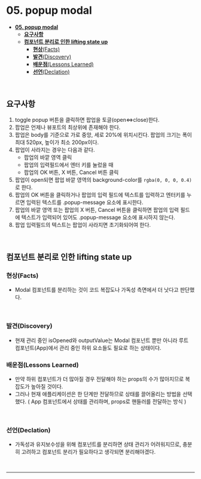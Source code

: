 # **05. popup modal**

- [**05. popup modal**](#05-popup-modal)
  - [**요구사항**](#요구사항)
  - [**컴포넌트 분리로 인한 lifting state up**](#컴포넌트-분리로-인한-lifting-state-up)
    - [**현상**(Facts)](#현상facts)
    - [**발견**(Discovery)](#발견discovery)
    - [**배운점**(Lessons Learned)](#배운점lessons-learned)
    - [**선언**(Declation)](#선언declation)

<br>

## **요구사항**

1. toggle popup 버튼을 클릭하면 팝업을 토글(open⇔close)한다.
2. 팝업은 언제나 뷰포트의 최상위에 존재해야 한다.
3. 팝업은 body를 기준으로 가로 중앙, 세로 20%에 위치시킨다. 팝업의 크기는 폭이 최대 520px, 높이가 최소 200px이다.
4. 팝업이 사라지는 경우는 다음과 같다.
   - 팝업의 바깥 영역 클릭
   - 팝업의 입력필드에서 엔터 키를 눌렀을 때
   - 팝업의 OK 버튼, X 버튼, Cancel 버튼 클릭
5. 팝업이 open되면 팝업 바깥 영역의 background-color를 `rgba(0, 0, 0, 0.4)`로 한다.
6. 팝업의 OK 버튼을 클릭하거나 팝업의 입력 필드에 텍스트를 입력하고 엔터키를 누르면 입력된 텍스트를 .popup-message 요소에 표시한다.
7. 팝업의 바깥 영역 또는 팝업의 X 버튼, Cancel 버튼을 클릭하면 팝업의 입력 필드에 텍스트가 입력되어 있어도 .popup-message 요소에 표시하지 않는다.
8. 팝업 입력필드의 텍스트는 팝업이 사라지면 초기화되어여 한다.

<br>

## **컴포넌트 분리로 인한 lifting state up**

### **현상**(Facts)

- Modal 컴포넌트를 분리하는 것이 코드 복잡도나 가독성 측면에서 더 낫다고 판단했다.

<br>

### **발견**(Discovery)

- 현재 관리 중인 isOpened와 outputValue는 Modal 컴포넌트 뿐만 아니라 루트 컴포넌트(App)에서 관리 중인 하위 요소들도 필요로 하는 상태이다.
  <br>

### **배운점**(Lessons Learned)

- 만약 하위 컴포넌트가 더 많아질 경우 전달해야 하는 props의 수가 많아지므로 복잡도가 높아질 것이다.
- 그러나 현재 애플리케이션은 한 단계만 전달하므로 상태를 끌어올리는 방법을 선택했다. ( App 컴포넌트에서 상태를 관리하며, props로 핸들러를 전달하는 방식 )

<br>

### **선언**(Declation)

- 가독성과 유지보수성을 위해 컴포넌트를 분리하면 상태 관리가 어려워지므로, 충분히 고려하고 컴포넌트 분리가 필요하다고 생각되면 분리해야겠다.

<br>

---

